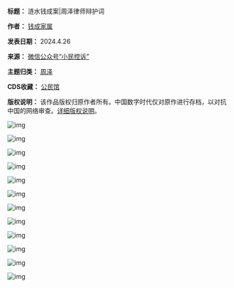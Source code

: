 

**标题：** 涟水钱成案|周泽律师辩护词  

**作者：** [钱成家属](https://chinadigitaltimes.net/space/小民控诉)  

**发表日期：** 2024.4.26  

**来源：** [微信公众号“小民控诉”](https://web.archive.org/web/https://mp.weixin.qq.com/s/i99WyLB_Wi-B6DWFUEIUNw)  

**主题归类：** [周泽](https://chinadigitaltimes.net/space/周泽)  

**CDS收藏：** [公民馆](https://chinadigitaltimes.net/space/%E5%85%AC%E6%B0%91%E9%A6%86)  

**版权说明：** 该作品版权归原作者所有。中国数字时代仅对原作进行存档，以对抗中国的网络审查。[详细版权说明](https://chinadigitaltimes.net/chinese/copyright)。


![img](https://chinadigitaltimes.net/chinese/files/2024/04/post-707290-662c0e4a7219c.)


![img](https://chinadigitaltimes.net/chinese/files/2024/04/post-707290-662c0e4aa4f0b.)


![img](https://chinadigitaltimes.net/chinese/files/2024/04/post-707290-662c0e4adaaed.)


![img](https://chinadigitaltimes.net/chinese/files/2024/04/post-707290-662c0e4b1742a.)


![img](https://chinadigitaltimes.net/chinese/files/2024/04/post-707290-662c0e4b47eff.)


![img](https://chinadigitaltimes.net/chinese/files/2024/04/post-707290-662c0e4b802f5.)


![img](https://chinadigitaltimes.net/chinese/files/2024/04/post-707290-662c0e4bbbcce.)


![img](https://chinadigitaltimes.net/chinese/files/2024/04/post-707290-662c0e4c00648.)


![img](https://chinadigitaltimes.net/chinese/files/2024/04/post-707290-662c0e4c3818f.)


![img](https://chinadigitaltimes.net/chinese/files/2024/04/post-707290-662c0e4c6b597.)


![img](https://chinadigitaltimes.net/chinese/files/2024/04/post-707290-662c0e4ca0460.)


![img](https://chinadigitaltimes.net/chinese/files/2024/04/post-707290-662c0e4ccefbb.)

